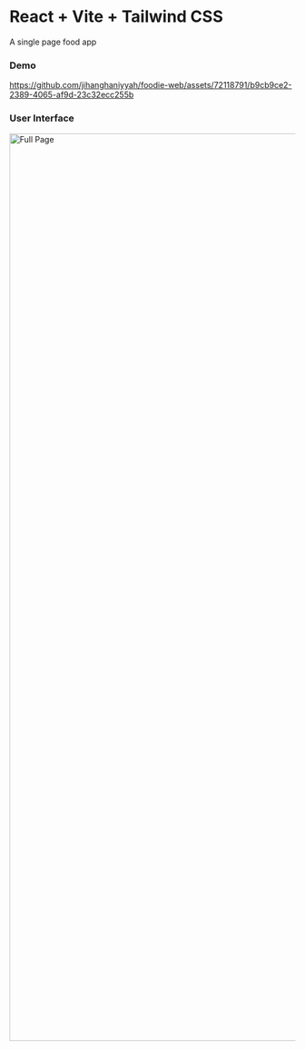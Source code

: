 # React + Vite + Tailwind CSS

A single page food app

### Demo

https://github.com/jihanghaniyyah/foodie-web/assets/72118791/b9cb9ce2-2389-4065-af9d-23c32ecc255b

### User Interface

<img src="./src/assets/img/full-page.png" alt="Full Page" width="600" height="1600">
